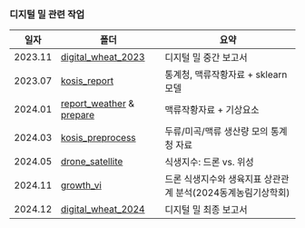 ### 디지털 밀 관련 작업


| 일자      | 폴더                                                        | 요약                                  |
|---------|-----------------------------------------------------------|-------------------------------------|
| 2023.11 | [digital_wheat_2023](./digital_wheat_2023)                | 디지털 밀 중간 보고서                        |
| 2023.07 | [kosis_report](./kosis_report)                            | 통계청, 맥류작황자료 + sklearn 모델            |
| 2024.01 | [report_weather](./report_weather) & [prepare](./prepare) | 맥류작황자료 + 기상요소                       |
| 2024.03 | [kosis_preprocess](./kosis_preprocess)                    | 두류/미곡/맥류 생산량 모의 통계청 자료              |
| 2024.05 | [drone_satellite](./drone_satellite)                      | 식생지수: 드론 vs. 위성                     |
| 2024.11 | [growth_vi](./growth_vi)                                  | 드론 식생지수와 생육지표 상관관계 분석(2024동계농림기상학회) |
| 2024.12 | [digital_wheat_2024](./digital_wheat_2024)                | 디지털 밀 최종 보고서                        |
